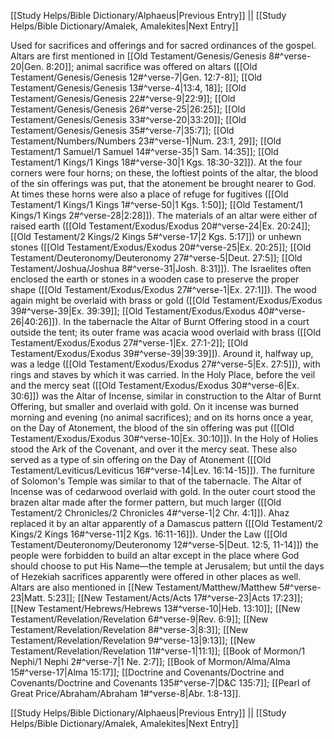 [[Study Helps/Bible Dictionary/Alphaeus|Previous Entry]]  ||  [[Study Helps/Bible Dictionary/Amalek, Amalekites|Next Entry]]

 Used for sacrifices and offerings and for sacred ordinances of the gospel. Altars are first mentioned in [[Old Testament/Genesis/Genesis 8#^verse-20|Gen. 8:20]]; animal sacrifice was offered on altars ([[Old Testament/Genesis/Genesis 12#^verse-7|Gen. 12:7-8]]; [[Old Testament/Genesis/Genesis 13#^verse-4|13:4, 18]]; [[Old Testament/Genesis/Genesis 22#^verse-9|22:9]]; [[Old Testament/Genesis/Genesis 26#^verse-25|26:25]]; [[Old Testament/Genesis/Genesis 33#^verse-20|33:20]]; [[Old Testament/Genesis/Genesis 35#^verse-7|35:7]]; [[Old Testament/Numbers/Numbers 23#^verse-1|Num. 23:1, 29]]; [[Old Testament/1 Samuel/1 Samuel 14#^verse-35|1 Sam. 14:35]]; [[Old Testament/1 Kings/1 Kings 18#^verse-30|1 Kgs. 18:30-32]]). At the four corners were four horns; on these, the loftiest points of the altar, the blood of the sin offerings was put, that the atonement be brought nearer to God. At times these horns were also a place of refuge for fugitives ([[Old Testament/1 Kings/1 Kings 1#^verse-50|1 Kgs. 1:50]]; [[Old Testament/1 Kings/1 Kings 2#^verse-28|2:28]]). The materials of an altar were either of raised earth ([[Old Testament/Exodus/Exodus 20#^verse-24|Ex. 20:24]]; [[Old Testament/2 Kings/2 Kings 5#^verse-17|2 Kgs. 5:17]]) or unhewn stones ([[Old Testament/Exodus/Exodus 20#^verse-25|Ex. 20:25]]; [[Old Testament/Deuteronomy/Deuteronomy 27#^verse-5|Deut. 27:5]]; [[Old Testament/Joshua/Joshua 8#^verse-31|Josh. 8:31]]). The Israelites often enclosed the earth or stones in a wooden case to preserve the proper shape ([[Old Testament/Exodus/Exodus 27#^verse-1|Ex. 27:1]]). The wood again might be overlaid with brass or gold ([[Old Testament/Exodus/Exodus 39#^verse-39|Ex. 39:39]]; [[Old Testament/Exodus/Exodus 40#^verse-26|40:26]]). In the tabernacle the Altar of Burnt Offering stood in a court outside the tent; its outer frame was acacia wood overlaid with brass ([[Old Testament/Exodus/Exodus 27#^verse-1|Ex. 27:1-2]]; [[Old Testament/Exodus/Exodus 39#^verse-39|39:39]]). Around it, halfway up, was a ledge ([[Old Testament/Exodus/Exodus 27#^verse-5|Ex. 27:5]]), with rings and staves by which it was carried. In the Holy Place, before the veil and the mercy seat ([[Old Testament/Exodus/Exodus 30#^verse-6|Ex. 30:6]]) was the Altar of Incense, similar in construction to the Altar of Burnt Offering, but smaller and overlaid with gold. On it incense was burned morning and evening (no animal sacrifices); and on its horns once a year, on the Day of Atonement, the blood of the sin offering was put ([[Old Testament/Exodus/Exodus 30#^verse-10|Ex. 30:10]]). In the Holy of Holies stood the Ark of the Covenant, and over it the mercy seat. These also served as a type of sin offering on the Day of Atonement ([[Old Testament/Leviticus/Leviticus 16#^verse-14|Lev. 16:14-15]]). The furniture of Solomon's Temple was similar to that of the tabernacle. The Altar of Incense was of cedarwood overlaid with gold. In the outer court stood the brazen altar made after the former pattern, but much larger ([[Old Testament/2 Chronicles/2 Chronicles 4#^verse-1|2 Chr. 4:1]]). Ahaz replaced it by an altar apparently of a Damascus pattern ([[Old Testament/2 Kings/2 Kings 16#^verse-11|2 Kgs. 16:11-16]]). Under the Law ([[Old Testament/Deuteronomy/Deuteronomy 12#^verse-5|Deut. 12:5, 11-14]]) the people were forbidden to build an altar except in the place where God should choose to put His Name—the temple at Jerusalem; but until the days of Hezekiah sacrifices apparently were offered in other places as well. Altars are also mentioned in [[New Testament/Matthew/Matthew 5#^verse-23|Matt. 5:23]]; [[New Testament/Acts/Acts 17#^verse-23|Acts 17:23]]; [[New Testament/Hebrews/Hebrews 13#^verse-10|Heb. 13:10]]; [[New Testament/Revelation/Revelation 6#^verse-9|Rev. 6:9]]; [[New Testament/Revelation/Revelation 8#^verse-3|8:3]]; [[New Testament/Revelation/Revelation 9#^verse-13|9:13]]; [[New Testament/Revelation/Revelation 11#^verse-1|11:1]]; [[Book of Mormon/1 Nephi/1 Nephi 2#^verse-7|1 Ne. 2:7]]; [[Book of Mormon/Alma/Alma 15#^verse-17|Alma 15:17]]; [[Doctrine and Covenants/Doctrine and Covenants/Doctrine and Covenants 135#^verse-7|D&C 135:7]]; [[Pearl of Great Price/Abraham/Abraham 1#^verse-8|Abr. 1:8-13]].

[[Study Helps/Bible Dictionary/Alphaeus|Previous Entry]]  ||  [[Study Helps/Bible Dictionary/Amalek, Amalekites|Next Entry]]